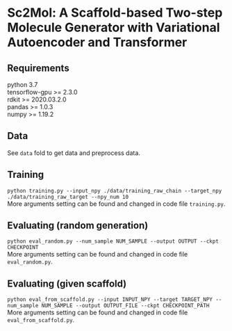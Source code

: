 # Sc2Mol: A Scaffold-based Two-step Molecule Generator with Variational Autoencoder and Transformer

## Requirements
python 3.7  
tensorflow-gpu >= 2.3.0  
rdkit >= 2020.03.2.0  
pandas >= 1.0.3  
numpy >= 1.19.2 

## Data
See `data` fold to get data and preprocess data.

## Training
`python training.py --input_npy ./data/training_raw_chain --target_npy ./data/training_raw_target --npy_num 10`  
More arguments setting can be found and changed in code file `training.py`.  

## Evaluating (random generation)
`python eval_random.py --num_sample NUM_SAMPLE --output OUTPUT --ckpt CHECKPOINT`  
More arguments setting can be found and changed in code file `eval_random.py`.  

## Evaluating (given scaffold)
`python eval_from_scaffold.py --input INPUT_NPY --target TARGET_NPY --num_sample NUM_SAMPLE --output OUTPUT_FILE --ckpt CHECKPOINT_PATH`  
More arguments setting can be found and changed in code file `eval_from_scaffold.py`.  
